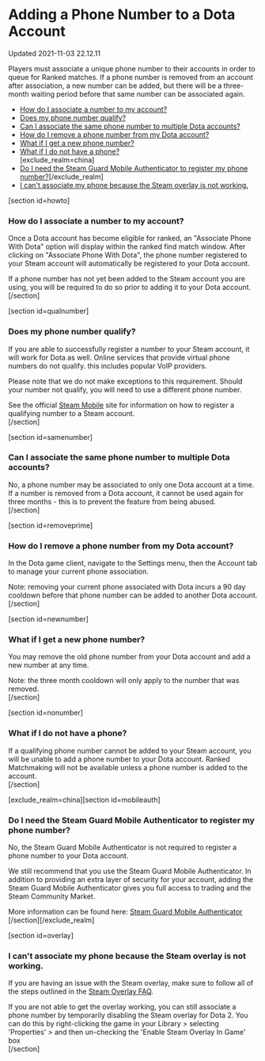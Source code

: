 # Adding a Phone Number to a Dota Account
Updated 2021-11-03 22.12.11

Players must associate a unique phone number to their accounts in order to queue for Ranked matches. If a phone number is removed from an account after association, a new number can be added, but there will be a three-month waiting period before that same number can be associated again.  

* [How do I associate a number to my account?](#howto)
* [Does my phone number qualify?](#qualnumber)
* [Can I associate the same phone number to multiple Dota accounts?](#samenumber)
* [How do I remove a phone number from my Dota account?](#removeprime)
* [What if I get a new phone number?](#newnumber)
* [What if I do not have a phone?](#nonumber)  
[exclude_realm=china]
* [Do I need the Steam Guard Mobile Authenticator to register my phone number?](#mobileauth)[/exclude_realm]
* [I can't associate my phone because the Steam overlay is not working.](#overlay)

  
  
[section id=howto]  
### How do I associate a number to my account?
  
Once a Dota account has become eligible for ranked, an "Associate Phone With Dota" option will display within the ranked find match window. After clicking on "Associate Phone With Dota", the phone number registered to your Steam account will automatically be registered to your Dota account.  
  
If a phone number has not yet been added to the Steam account you are using, you will be required to do so prior to adding it to your Dota account.  
[/section]  
  
[section id=qualnumber]  
### Does my phone number qualify?
  
If you are able to successfully register a number to your Steam account, it will work for Dota as well. Online services that provide virtual phone numbers do not qualify. this includes popular VoIP providers.  
  
Please note that we do not make exceptions to this requirement. Should your number not qualify, you will need to use a different phone number.  
  
See the official [Steam Mobile](http://store.steampowered.com/mobile) site for information on how to register a qualifying number to a Steam account.  
[/section]  
  
[section id=samenumber]  
### Can I associate the same phone number to multiple Dota accounts?
  
No, a phone number may be associated to only one Dota account at a time. If a number is removed from a Dota account, it cannot be used again for three months - this is to prevent the feature from being abused.  
[/section]  
  
[section id=removeprime]  
### How do I remove a phone number from my Dota account?
  
In the Dota game client, navigate to the Settings menu, then the Account tab to manage your current phone association.  
  
Note: removing your current phone associated with Dota incurs a 90 day cooldown before that phone number can be added to another Dota account.  
[/section]  
  
[section id=newnumber]  
### What if I get a new phone number?
  
You may remove the old phone number from your Dota account and add a new number at any time.  
  
Note: the three month cooldown will only apply to the number that was removed.  
[/section]  
  
[section id=nonumber]  
### What if I do not have a phone?
  
If a qualifying phone number cannot be added to your Steam account, you will be unable to add a phone number to your Dota account. Ranked Matchmaking will not be available unless a phone number is added to the account.  
[/section]  
  
[exclude_realm=china][section id=mobileauth]  
### Do I need the Steam Guard Mobile Authenticator to register my phone number?
  
No, the Steam Guard Mobile Authenticator is not required to register a phone number to your Dota account.  
  
We still recommend that you use the Steam Guard Mobile Authenticator. In addition to providing an extra layer of security for your account, adding the Steam Guard Mobile Authenticator gives you full access to trading and the Steam Community Market.  
  
More information can be found here: [Steam Guard Mobile Authenticator](https://help.steampowered.com/en/faqs/view/7EFD-3CAE-64D3-1C31)  
[/section][/exclude_realm]  
  
[section id=overlay]  
### I can't associate my phone because the Steam overlay is not working.
  
If you are having an issue with the Steam overlay, make sure to follow all of the steps outlined in the [Steam Overlay FAQ](https://help.steampowered.com/en/faqs/view/3978-072C-18DF-FBF9).  
  
If you are not able to get the overlay working, you can still associate a phone number by temporarily disabling the Steam overlay for Dota 2. You can do this by right-clicking the game in your Library > selecting 'Properties' > and then un-checking the 'Enable Steam Overlay In Game' box  
[/section]